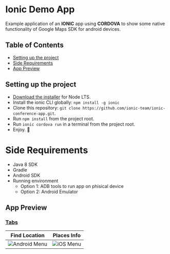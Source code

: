 # Ionic Demo App

Example application of an **IONIC** app using **CORDOVA** to show some native functionality of Google Maps SDK for android devices.

## Table of Contents
- [Setting up the project](#setting-up-the-project)
- [Side Requirements](#side-requirements)
- [App Preview](#app-preview)


## Setting up the project
* [Download the installer](https://nodejs.org/) for Node LTS.
* Install the ionic CLI globally: `npm install -g ionic`
* Clone this repository: `git clone https://github.com/ionic-team/ionic-conference-app.git`.
* Run `npm install` from the project root.
* Run `ionic cordova run` in a terminal from the project root.
* Enjoy. :tada:

# Side Requirements 
* Java 8 SDK
* Gradle
* Android SDK
* Running environment
  * Option 1: ADB tools to run app on phisical device
  * Option 2: Android Emulator 

## App Preview

### [Tabs](https://github.com/ionic-team/ionic-conference-app/blob/master/src/app/pages/menu/menu.html)

| Find Location  | Places Info  |
| -----------------| -----|
| ![Android Menu](/resources/screenshots/android-menu.png) | ![iOS Menu](/resources/screenshots/ios-menu.png) |


